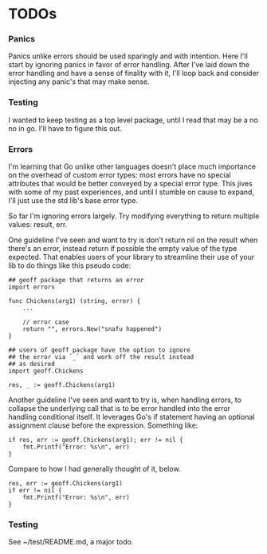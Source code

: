 # TODOs

### Panics

Panics unlike errors should be used sparingly and with intention.  Here I'll start by ignoring panics in favor of error handling.  After I've laid down the error handling and have a sense of finality with it, I'll loop back and consider injecting any panic's that may make sense.

### Testing

I wanted to keep testing as a top level package, until I read that may be a no no in go.  I'll have to figure this out.

### Errors

I'm learning that Go unlike other languages doesn't place much importance on the overhead of custom error types: most errors have no special attributes that would be better conveyed by a special error type. This jives with some of my past experiences, and until I stumble on cause to expand, I'll just use the std lib's base error type.

So far I'm ignoring errors largely. Try modifying everything to return multiple values: result, err.

One guideline I've seen and want to try is don't return nil on the result when there's an error, instead return if possible the empty value of the type expected.  That enables users of your library to streamline their use of your lib to do things like this pseudo code:

    ## geoff package that returns an error
    import errors
    
    func Chickens(arg1) (string, error) {
        ...
        
        // error case
        return "", errors.New("snafu happened")
    }

    ## users of geoff package have the option to ignore 
    ## the error via `_` and work off the result instead 
    ## as desired
    import geoff.Chickens
    
    res, _ := geoff.Chickens(arg1)

Another guideline I've seen and want to try is, when handling errors, to collapse the underlying call that is to be error handled into the error handling conditional itself.  It leverages Go's if statement having an optional assignment clause before the expression.  Something like:
 
    if res, err := geoff.Chickens(arg1); err != nil {
        fmt.Printf("Error: %s\n", err)
    }
    
Compare to how I had generally thought of it, below.  

    res, err := geoff.Chickens(arg1)
    if err != nil {
        fmt.Printf("Error: %s\n", err)
    }

### Testing

See ~/test/README.md, a major todo.